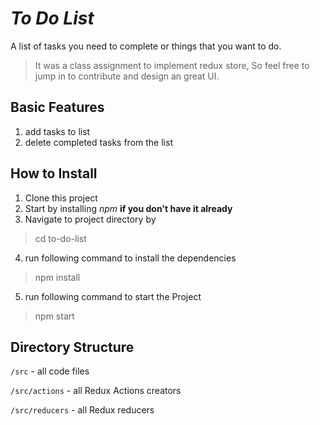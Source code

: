 # _To Do List_

A list of tasks you need to complete or things that you want to do.

> It was a class assignment to implement redux store, So feel free to jump in to contribute and design an great UI.



## Basic Features

1. add tasks to list
2. delete completed tasks from the list






## How to Install

1. Clone this project
2. Start by installing _npm_ **if you don't have it already**
3. Navigate to project directory by
> cd to-do-list
4. run following command to install the dependencies
> npm install
5. run following command to start the Project
> npm start

## Directory Structure

``` /src ``` - all code files

``` /src/actions ``` - all Redux Actions creators


``` /src/reducers ``` - all Redux reducers

